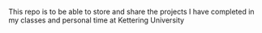 This repo is to be able to store and share the projects I have completed in my classes and personal time at Kettering University
